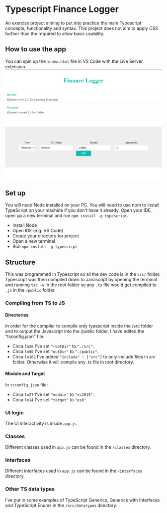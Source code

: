 # Typescript Finance Logger
An exercise project aiming to put into practice the main Typescript concepts, functionality and syntax. This project does not aim to apply CSS further than the required to allow basic usability.

## How to use the app
You can spin up the `index.html` file in VS Code with the Live Server extension.
<img alt="Screenshot of the Typescript Finance Logger app in Chrome" src="https://github.com/KlimentPaskalev27/Typescript-Finance-Logger/blob/main/screenshot.PNG?raw=true?" width="800" />

## Set up
You will need Node installed on your PC. You will need to use npm to install TypeScript on your machine if you don't have it already. Open your IDE, open up a new terminal and run `npm install -g typescript`.
- Install Node
- Open IDE (e.g. VS Code)
- Create your directory for project
- Open a new terminal
- Run `npm install -g typescript`

## Structure
This was programmed in Typescript so all the dev code is in the `src/` folder. Typescript was then compiled down to Javascript by opening the terminal and running `tsc -w` in the root folder so any `.ts` file would get compiled to `.js` in the `/public` folder.

### Compiling from TS to JS
#### Directories
In order for the compiler to compile only typescript inside the /src folder and to output the Javascript into the /public folder, I have edited the "tsconfig.json" file.
- Circa `ln28` I've set `"rootDir"` to `"./src"`.
- Circa `ln50` I've set `"outDir"` to `"./public"`.
- Circa `ln102` I've added `"include" : ["src"]` to only include files in src folder. Otherwise it will compile any .ts file in root directory.
#### Module and Target
In `tsconfig.json` file:
- Circa `ln27` I've set `"module"` to `"es2015"`.
- Circa `ln14` I've set `"target"` to `"es6"`.

### UI logic
The UI interactivity is inside `app.js`

### Classes
Different classes used in `app.js` can be found in the `/classes` directory.

### Interfaces
Different interfaces used in `app.js` can be found in the `/interfaces` directory.

### Other TS data types
I've put in some examples of TypeScript Generics, Generics with Interfaces and TypeScript Enums in the `/src/datatypes` directory.
